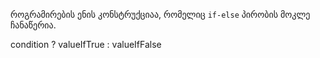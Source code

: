 როგრამირების ენის კონსტრუქციაა, რომელიც `if-else` პირობის მოკლე ჩანაწერია.

condition ? valueIfTrue : valueIfFalse